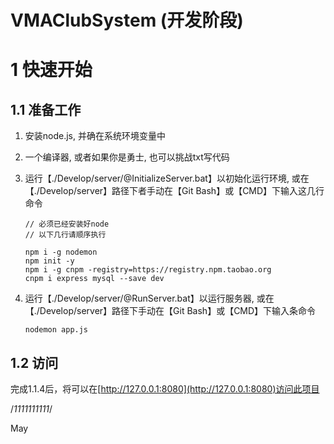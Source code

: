 # VMAClubSystem (开发阶段)

# 1 快速开始

## 1.1 准备工作

1. 安装node.js, 并确在系统环境变量中

2. 一个编译器, 或者如果你是勇士, 也可以挑战txt写代码

3. 运行【./Develop/server/@InitializeServer.bat】以初始化运行环境,  或在【./Develop/server】路径下者手动在【Git Bash】或【CMD】下输入这几行命令

   ```dos
   // 必须已经安装好node
   // 以下几行请顺序执行
   
   npm i -g nodemon
   npm init -y
   npm i -g cnpm -registry=https://registry.npm.taobao.org
   cnpm i express mysql --save dev
   ```

4. 运行【./Develop/server/@RunServer.bat】以运行服务器, 或在【./Develop/server】路径下手动在【Git Bash】或【CMD】下输入条命令

   ```dos
   nodemon app.js
   ```

## 1.2 访问

完成1.1.4后，将可以在[http://127.0.0.1:8080](http://127.0.0.1:8080)访问此项目

/*1111111111*/


May
